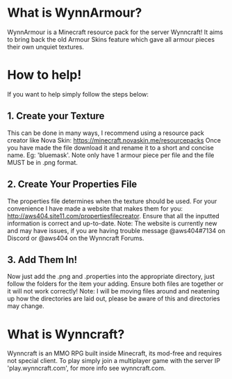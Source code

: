 # What is WynnArmour?
WynnArmour is a Minecraft resource pack for the server Wynncraft! It aims to bring back the old Armour Skins feature which gave all armour pieces their own unquiet textures.

# How to help!
If you want to help simply follow the steps below:
## 1. Create your Texture
This can be done in many ways, I recommend using a resource pack creator like Nova Skin: https://minecraft.novaskin.me/resourcepacks
Once you have made the file download it and rename it to a short and concise name. Eg: 'bluemask'. Note only have 1 armour piece per file and the file MUST be in .png format.

## 2. Create Your Properties File
The properties file determines when the texture should be used. For your convenience I have made a website that makes them for you: http://aws404.site11.com/propertiesfilecreator. Ensure that all the inputted information is correct and up-to-date. Note: The website is currently new and may have issues, if you are having trouble message @aws404#7134 on Discord or @aws404 on the Wynncraft Forums.

## 3. Add Them In!
Now just add the .png and .properties into the appropriate directory, just follow the folders for the item your adding. Ensure both files are together or it will not work correctly! Note: I will be moving files around and neatening up how the directories are laid out, please be aware of this and directories may change.

# What is Wynncraft?
Wynncraft is an MMO RPG built inside Minecraft, its mod-free and requires not special client. To play simply join a multiplayer game with the server IP 'play.wynncraft.com', for more info see wynncraft.com.

# 